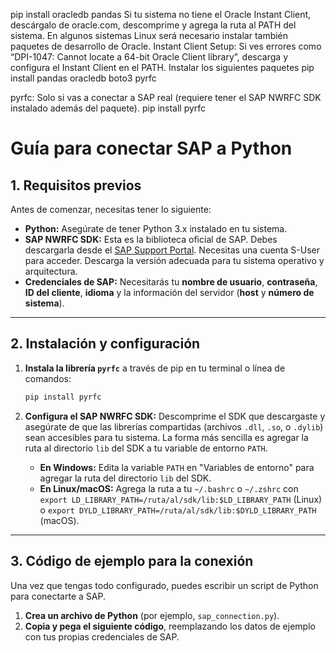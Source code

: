 pip install oracledb pandas
 Si tu sistema no tiene el Oracle Instant Client, descárgalo de oracle.com, descomprime y agrega la ruta al PATH del sistema. En algunos sistemas Linux será necesario instalar también paquetes de desarrollo de Oracle.
 Instant Client Setup: Si ves errores como “DPI-1047: Cannot locate a 64-bit Oracle Client library”, descarga y configura el Instant Client en el PATH.
Instalar los siguientes paquetes
pip install pandas oracledb boto3 pyrfc

pyrfc: Solo si vas a conectar a SAP real (requiere tener el SAP NWRFC SDK instalado además del paquete).
pip install pyrfc

# Guía para conectar SAP a Python

## 1. Requisitos previos

Antes de comenzar, necesitas tener lo siguiente:

* **Python:** Asegúrate de tener Python 3.x instalado en tu sistema.
* **SAP NWRFC SDK:** Esta es la biblioteca oficial de SAP. Debes descargarla desde el [SAP Support Portal](https://support.sap.com/en/product/connectors/nwrfcsdk.html). Necesitas una cuenta S-User para acceder. Descarga la versión adecuada para tu sistema operativo y arquitectura.
* **Credenciales de SAP:** Necesitarás tu **nombre de usuario**, **contraseña**, **ID del cliente**, **idioma** y la información del servidor (**host** y **número de sistema**).

---

## 2. Instalación y configuración

1.  **Instala la librería `pyrfc`** a través de pip en tu terminal o línea de comandos:

    ```bash
    pip install pyrfc
    ```

2.  **Configura el SAP NWRFC SDK:** Descomprime el SDK que descargaste y asegúrate de que las librerías compartidas (archivos `.dll`, `.so`, o `.dylib`) sean accesibles para tu sistema. La forma más sencilla es agregar la ruta al directorio `lib` del SDK a tu variable de entorno `PATH`.
    * **En Windows:** Edita la variable `PATH` en "Variables de entorno" para agregar la ruta del directorio `lib` del SDK.
    * **En Linux/macOS:** Agrega la ruta a tu `~/.bashrc` o `~/.zshrc` con `export LD_LIBRARY_PATH=/ruta/al/sdk/lib:$LD_LIBRARY_PATH` (Linux) o `export DYLD_LIBRARY_PATH=/ruta/al/sdk/lib:$DYLD_LIBRARY_PATH` (macOS).

---

## 3. Código de ejemplo para la conexión

Una vez que tengas todo configurado, puedes escribir un script de Python para conectarte a SAP.

1.  **Crea un archivo de Python** (por ejemplo, `sap_connection.py`).
2.  **Copia y pega el siguiente código**, reemplazando los datos de ejemplo con tus propias credenciales de SAP.

    